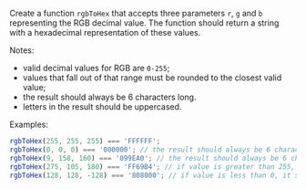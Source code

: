 Create a function `rgbToHex` that accepts three parameters `r`, `g` and `b` representing
the RGB decimal value. The function should return a string with a hexadecimal
representation of these values.

Notes:

- valid decimal values for RGB are `0-255`;
- values that fall out of that range must be rounded to the closest valid value;
- the result should always be 6 characters long.
- letters in the result should be uppercased.

Examples:

```js
rgbToHex(255, 255, 255) === 'FFFFFF';
rgbToHex(0, 0, 0) === '000000'; // the result should always be 6 characters long, so '000' should become '000000'
rgbToHex(9, 158, 160) === '099EA0'; // the result should always be 6 characters long, so '9' should become '09'
rgbToHex(275, 105, 180) === 'FF69B4'; // if value is greater than 255, it should be rounded to 255
rgbToHex(128, 128, -128) === '808000'; // if value is less than 0, it should be rounded to 0
```
